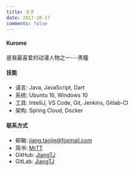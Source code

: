 ```yaml
---
title: 关于
date: 2017-10-17
comments: false
---
```


#### Kurome

是我最喜爱的动漫人物之一---黑瞳     

#### 技能
- 语言: Java, JavaScript, Dart
- 系统: Ubuntu 16, Windows 10
- 工具: IntelliJ, VS Code, Git, Jenkins, Gitlab-CI
- 架构: Spring Cloud, Docker

#### 联系方式

- 邮箱:   <jiang.taojie@foxmail.com>
- 简书:   [MrTT](http://www.jianshu.com/u/42d8a7c1b531)
- GitHub: [JiangTJ](https://github.com/JiangTJ)
- GitLab: [JiangTJ](https://gitlab.com/JiangTJ)  

